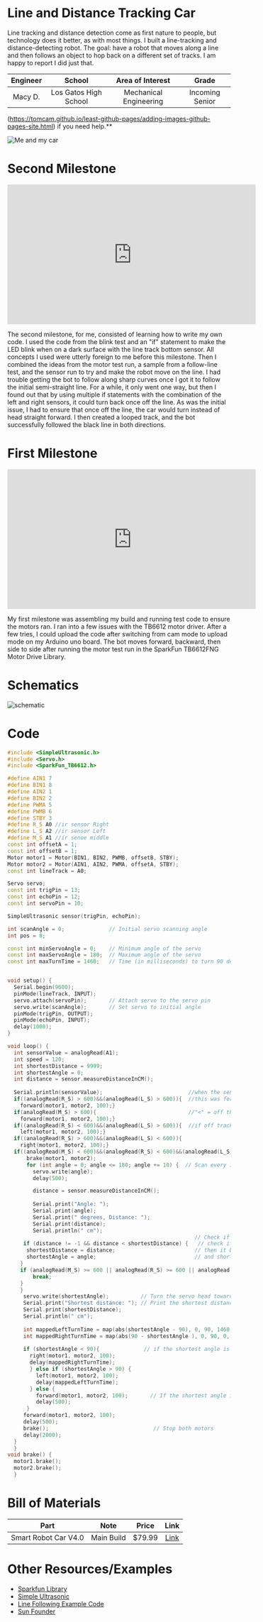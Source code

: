 # Line and Distance Tracking Car
Line tracking and distance detection come as first nature to people, but technology does it better, as with most things. I built a line-tracking and distance-detecting robot. The goal: have a robot that moves along a line and then follows an object to hop back on a different set of tracks. I am happy to report I did just that.

| **Engineer** | **School** | **Area of Interest** | **Grade** |
|:--:|:--:|:--:|:--:|
| Macy D. | Los Gatos High School | Mechanical Engineering | Incoming Senior

(https://tomcam.github.io/least-github-pages/adding-images-github-pages-site.html) if you need help.**

![Me and my car](logo.svg)
  
<!--- # Final Milestone 

**Don't forget to replace the text below with the embedding for your milestone video. Go to Youtube, click Share -> Embed, and copy and paste the code to replace what's below.**

<iframe width="560" height="315" src="https://www.youtube.com/embed/F7M7imOVGug" title="YouTube video player" frameborder="0" allow="accelerometer; autoplay; clipboard-write; encrypted-media; gyroscope; picture-in-picture; web-share" allowfullscreen></iframe>

 For your final milestone, explain the outcome of your project. Key details to include are:
- What you've accomplished since your previous milestone
- What your biggest challenges and triumphs were at BSE
- A summary of key topics you learned about
- What you hope to learn in the future after everything you've learned at BSE --->



# Second Milestone

<iframe width="560" height="315" src="https://www.youtube.com/embed/a9T-wzgI77I" title="YouTube video player" frameborder="0" allow="accelerometer; autoplay; clipboard-write; encrypted-media; gyroscope; picture-in-picture; web-share" allowfullscreen></iframe>

The second milestone, for me, consisted of learning how to write my own code. I used the code from the blink test and an "if" statement to make the LED blink when on a dark surface with the line track bottom sensor. All concepts I used were utterly foreign to me before this milestone. Then I combined the ideas from the motor test run, a sample from a follow-line test, and the sensor run to try and make the robot move on the line. I had trouble getting the bot to follow along sharp curves once I got it to follow the initial semi-straight line. For a while, it only went one way, but then I found out that by using multiple if statements with the combination of the left and right sensors, it could turn back once off the line. As was the initial issue, I had to ensure that once off the line, the car would turn instead of head straight forward. I then created a looped track, and the bot successfully followed the black line in both directions. 


# First Milestone

<iframe width="560" height="315" src="https://www.youtube.com/embed/dDlCzctv_jg" title="YouTube video player" frameborder="0" allow="accelerometer; autoplay; clipboard-write; encrypted-media; gyroscope; picture-in-picture; web-share" allowfullscreen></iframe>

My first milestone was assembling my build and running test code to ensure the motors ran. I ran into a few issues with the TB6612 motor driver. After a few tries, I could upload the code after switching from cam mode to upload mode on my Arduino uno board. The bot moves forward, backward, then side to side after running the motor test run in the SparkFun TB6612FNG Motor Drive Library. 

# Schematics
![schematic](c5ac3a48c4a824be39e2d683777e2702cf66a7aa_2_690x395.png)

# Code

```c++
#include <SimpleUltrasonic.h>
#include <Servo.h>
#include <SparkFun_TB6612.h>

#define AIN1 7
#define BIN1 8
#define AIN2 1
#define BIN2 2
#define PWMA 5
#define PWMB 6
#define STBY 3
#define R_S A0 //ir sensor Right
#define L_S A2 //ir sensor Left
#define M_S A1 //ir senoe middle
const int offsetA = 1;
const int offsetB = 1;
Motor motor1 = Motor(BIN1, BIN2, PWMB, offsetB, STBY);
Motor motor2 = Motor(AIN1, AIN2, PWMA, offsetA, STBY);
const int lineTrack = A0;

Servo servo;    
const int trigPin = 13;
const int echoPin = 12;  
const int servoPin = 10;

SimpleUltrasonic sensor(trigPin, echoPin);

int scanAngle = 0;              // Initial servo scanning angle
int pos = 0;

const int minServoAngle = 0;    // Minimum angle of the servo
const int maxServoAngle = 180;  // Maximum angle of the servo
const int maxTurnTime = 1460;   // Time (in milliseconds) to turn 90 degrees


void setup() {
  Serial.begin(9600);
  pinMode(lineTrack, INPUT);
  servo.attach(servoPin);       // Attach servo to the servo pin
  servo.write(scanAngle);       // Set servo to initial angle
  pinMode(trigPin, OUTPUT);
  pinMode(echoPin, INPUT);
  delay(1000);
}

void loop() {                         
  int sensorValue = analogRead(A1);
  int speed = 120;     
  int shortestDistance = 9999;
  int shortestAngle = 0;
  int distance = sensor.measureDistanceInCM();
  
  Serial.println(sensorValue);                           //when the sensor output is above 600 then it is on the line
  if((analogRead(R_S) > 600)&&(analogRead(L_S) > 600)){  //this was for when the track was wide enough to reach both sides, not always in use
    forward(motor1, motor2, 100);}
  if(analogRead(M_S) > 600){                             //"<" = off the line, ">" = on the line
    forward(motor1, motor2, 100);}                                                                              
  if((analogRead(R_S) < 600)&&(analogRead(L_S) > 600)){  //if off track on the right it will trun twards the left
    left(motor1, motor2, 100);}
  if((analogRead(R_S) > 600)&&(analogRead(L_S) < 600)){
    right(motor1, motor2, 100);}
  if((analogRead(M_S) < 600)&&(analogRead(R_S) < 600)&&(analogRead(L_S) < 600)){    //just in case it gets off track
      brake(motor1, motor2);
      for (int angle = 0; angle <= 180; angle += 10) {  // Scan every 10 degrees withing 180 degrees
        servo.write(angle);
        delay(500); 

        distance = sensor.measureDistanceInCM();
     
        Serial.print("Angle: ");
        Serial.print(angle);
        Serial.print(" degrees, Distance: ");
        Serial.print(distance);
        Serial.println(" cm");
                                                           // Check if this distance is shorter than the previous shortest distance
     if (distance != -1 && distance < shortestDistance) {   // check if -1, becuase that is an invalid reading, will not include as shortest
      shortestDistance = distance;                         // then it becomes shortest distance 
      shortestAngle = angle;                               // and shortest angle
    }    
    if (analogRead(M_S) >= 600 || analogRead(R_S) >= 600 || analogRead(L_S) >= 600) {
        break;
    }
    }
     servo.write(shortestAngle);          // Turn the servo head towards the shortest distance, defined above
     Serial.print("Shortest distance: "); // Print the shortest distance
     Serial.print(shortestDistance);
     Serial.println(" cm");
    
     int mappedLeftTurnTime = map(abs(shortestAngle - 90), 0, 90, 1460, 0);
     int mappedRightTurnTime = map(abs(90 - shortestAngle ), 0, 90, 0, 1460);
    
     if (shortestAngle < 90){              // if the shortest angle is < 90 then it will turn towards the right 
       right(motor1, motor2, 100);
       delay(mappedRightTurnTime);
       } else if (shortestAngle > 90) {
         left(motor1, motor2, 100);
         delay(mappedLeftTurnTime);
       } else {
         forward(motor1, motor2, 100);       // If the shortest angle is exactly 90 degrees, go straight
         delay(500);
      }                                   
     forward(motor1, motor2, 100);
     delay(500);
     brake();                                 // Stop both motors
     delay(2000);                           
  }
  } 
void brake() {
  motor1.brake();
  motor2.brake();
  }  
```

# Bill of Materials 

| **Part** | **Note** | **Price** | **Link** |
|:--:|:--:|:--:|:--:|
| Smart Robot Car V4.0 | Main Build | $79.99 | <a href="https://www.amazon.com/ELEGOO-Tracking-Ultrasonic-Intelligent-Educational/dp/B07KPZ8RSZ"> Link </a> |

# Other Resources/Examples
- [Sparkfun Library](https://github.com/sparkfun/SparkFun_TB6612FNG_Arduino_Library)
- [Simple Ultrasonic](https://github.com/gamegine/HCSR04-ultrasonic-sensor-lib)
- [Line Following Example Code](https://circuitdigest.com/microcontroller-projects/arduino-uno-line-follower-robot)
- [Sun Founder](https://docs.sunfounder.com/projects/sensorkit-v2-arduino/en/latest/lesson_35.html)

